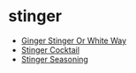 # stinger

 * [Ginger Stinger Or White Way](../../index/g/ginger-stinger-or-white-way-200228.json)
 * [Stinger Cocktail](../../index/s/stinger-cocktail.json)
 * [Stinger Seasoning](../../index/s/stinger-seasoning.json)
